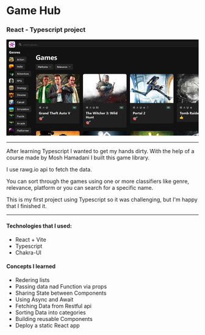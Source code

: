 <h1>Game Hub</h1>
<h3>React - Typescript project</h3>

![Game Hub preview image](/src/assets/Game-Hub.jpg "game hub image")

<hr>
<p>After learning Typescript I wanted to get my hands dirty. With the help of a course made by Mosh Hamadani I built this game library.</p>
<p>I use rawg.io api to fetch the data.</p>
<p>You can sort through the games using one or more classifiers like genre, relevance, platform or you can search for a specific name.</p>
<p>This is my first project using Typescript so it was challenging, but I'm happy that I finished it.</p>
<hr>
<h4>Technologies that I used:</h4>
<ul>
<li>React + Vite</li>
<li>Typescript</li>
<li>Chakra-UI</li>
</ul>
<h4>Concepts I learned</h4>
<ul>
  <li>Redering lists</li>
  <li>Passing data nad Function via props</li>
  <li>Sharing State between Components</li>
  <li>Using Async and Await</li>
  <li>Fetching Data from Restful api</li>
  <li>Sorting Data into categories</li>
  <li>Building reusable Components</li>
  <li>Deploy a static React app</li>
</ul>
